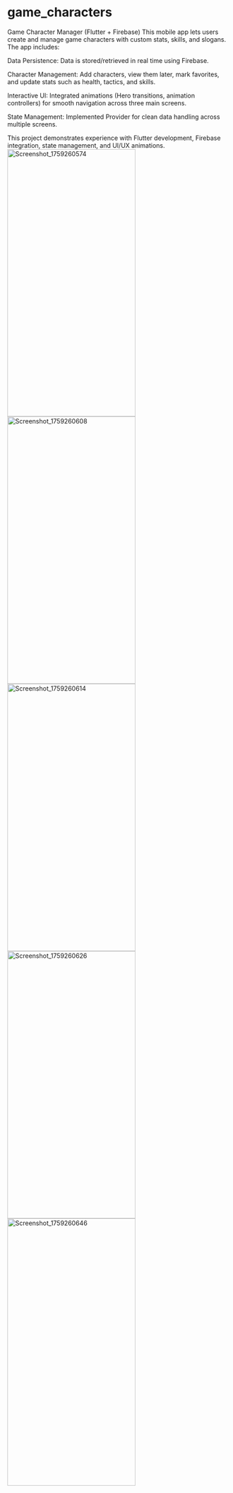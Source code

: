 # game_characters

Game Character Manager (Flutter + Firebase)
This mobile app lets users create and manage game characters with custom stats, skills, and slogans. The app includes:

Data Persistence:  Data is stored/retrieved in real time using Firebase.

Character Management: Add characters, view them later, mark favorites, and update stats such as health, tactics, and skills.

Interactive UI: Integrated animations (Hero transitions, animation controllers) for smooth navigation across three main screens.

State Management: Implemented Provider for clean data handling across multiple screens.


This project demonstrates experience with Flutter development, Firebase integration, state management, and UI/UX animations.
<img width="290" height="605" alt="Screenshot_1759260574" src="https://github.com/user-attachments/assets/ae88b802-e551-45dd-85ab-e6f2181bb9f8" />
<img width="290" height="605" alt="Screenshot_1759260608" src="https://github.com/user-attachments/assets/651a6c0b-2fd9-4276-970f-dbdf793c99f5" />
<img width="290" height="605" alt="Screenshot_1759260614" src="https://github.com/user-attachments/assets/c9a73d79-5e32-4df4-b0ce-eb2e058b88b7" />
<img width="290" height="605" alt="Screenshot_1759260626" src="https://github.com/user-attachments/assets/9421c522-135b-4433-9b15-606f7a3a40fd" />
<img width="290" height="605" alt="Screenshot_1759260646" src="https://github.com/user-attachments/assets/d10b8713-3fec-4a39-a456-3dd5cd579050" />
